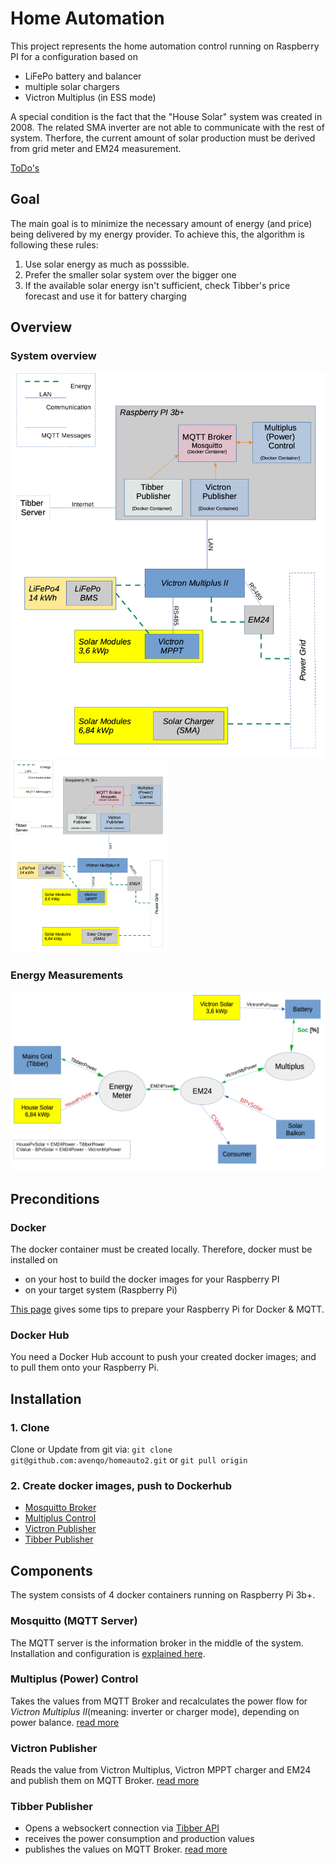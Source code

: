 # Home Automation
This project represents the home automation control running on Raspberry PI for a configuration based on 
- LiFePo battery and balancer
- multiple solar chargers
- Victron Multiplus (in ESS mode)

A special condition is the fact that the "House Solar" system was created in 2008. The related SMA inverter are not able to communicate with the rest of system. Therfore, the current amount of solar production must be derived from grid meter and EM24 measurement.

[ToDo's](doc/todos.md)
## Goal
The main goal is to minimize the necessary amount of energy (and price) being delivered by my energy provider. To achieve this, the algorithm is following these rules:
1. Use solar energy as much as posssible.
2. Prefer the smaller solar system over the bigger one
3. If the available solar energy isn't sufficient, check Tibber's price forecast and use it for battery charging
  
   
## Overview
### System overview
![architecture](./doc/drawings/system_overview.png)
<img src="./doc/drawings/system_overview.png" width="50%" height="50%">

### Energy Measurements
![measurements](./doc/drawings//energy_calculation.png)

## Preconditions
### Docker
The docker container must be created locally. Therefore, docker must be installed on
- on your host to build the docker images for your Raspberry PI
- on your target system (Raspberry Pi)
  
[This page](https://www.schaerens.ch/raspi-setting-up-mosquitto-mqtt-broker-on-raspberry-pi-docker/) gives some tips to prepare your Raspberry Pi for Docker & MQTT.

### Docker Hub
You need a Docker Hub account to push your created docker images; and to pull them onto your Raspberry Pi.

## Installation

### 1. Clone
Clone or Update from git via:
`git clone git@github.com:avenqo/homeauto2.git`
or
`git pull origin`

### 2. Create docker images, push to Dockerhub
- [Mosquitto Broker](./doc/mosquitto.md)
- [Multiplus Control](./doc/multiplus_control.md)
- [Victron Publisher](./doc/victron_publisher.md)
- [Tibber Publisher](./doc/tibber_publisher.md)

## Components
The system consists of 4 docker containers running on Raspberry Pi 3b+.
### Mosquitto (MQTT Server)
The MQTT server is the information broker in the middle of the system.
Installation and configuration is [explained here](./doc/mosquitto.md).

### Multiplus (Power) Control
Takes the values from MQTT Broker and recalculates the power flow for *Victron Multiplus II*(meaning: inverter or charger mode), depending on power balance. 
[read more](./doc/multiplus_control.md)

### Victron Publisher
Reads the value from Victron Multiplus, Victron MPPT charger and EM24 and publish them on MQTT Broker.
[read more](./doc/victron_publisher.md)

### Tibber Publisher
- Opens a websockert connection via [Tibber API](https://developer.tibber.com/docs/guides/calling-api)
- receives the power consumption and production values
- publishes the values on MQTT Broker.
[read more](./doc/tibber_publisher.md)



